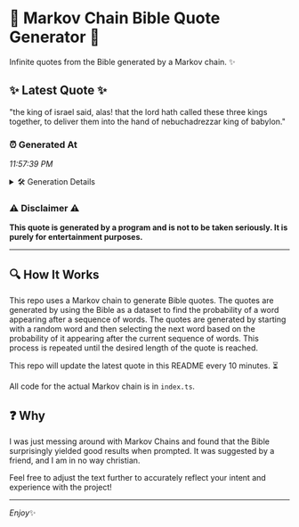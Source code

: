 # 📖 Markov Chain Bible Quote Generator 📖

Infinite quotes from the Bible generated by a Markov chain. ✨

## ✨ Latest Quote ✨
"the king of israel said, alas! that the lord hath called these three kings together, to deliver them into the hand of nebuchadrezzar king of babylon."

### ⏰ Generated At
*11:57:39 PM*

<details>
    <summary>🛠️ Generation Details</summary>
    <p>
        <strong>🌱 Seed:</strong> the<br>
        <strong>🔄 Iterations:</strong> 25<br>
        <strong>📜 Context History:</strong><br>[ the ]: king<br>[ the, king ]: of<br>[ the, king, of ]: israel<br>[ the, king, of, israel ]: said,<br>[ the, king, of, israel, said, ]: alas!<br>[ the, king, of, israel, said,, alas! ]: that<br>[ king, of, israel, said,, alas!, that ]: the<br>[ of, israel, said,, alas!, that, the ]: lord<br>[ israel, said,, alas!, that, the, lord ]: hath<br>[ said,, alas!, that, the, lord, hath ]: called<br>[ alas!, that, the, lord, hath, called ]: these<br>[ that, the, lord, hath, called, these ]: three<br>[ the, lord, hath, called, these, three ]: kings<br>[ lord, hath, called, these, three, kings ]: together,<br>[ hath, called, these, three, kings, together, ]: to<br>[ called, these, three, kings, together,, to ]: deliver<br>[ these, three, kings, together,, to, deliver ]: them<br>[ three, kings, together,, to, deliver, them ]: into<br>[ kings, together,, to, deliver, them, into ]: the<br>[ together,, to, deliver, them, into, the ]: hand<br>[ to, deliver, them, into, the, hand ]: of<br>[ deliver, them, into, the, hand, of ]: nebuchadrezzar<br>[ them, into, the, hand, of, nebuchadrezzar ]: king<br>[ into, the, hand, of, nebuchadrezzar, king ]: of<br>[ the, hand, of, nebuchadrezzar, king, of ]: babylon.<br>
    </p>
</details>

### ⚠️ Disclaimer ⚠️
**This quote is generated by a program and is not to be taken seriously. It is purely for entertainment purposes.**

---

## 🔍 How It Works

This repo uses a Markov chain to generate Bible quotes. The quotes are generated by using the Bible as a dataset to find the probability of a word appearing after a sequence of words. The quotes are generated by starting with a random word and then selecting the next word based on the probability of it appearing after the current sequence of words. This process is repeated until the desired length of the quote is reached.

This repo will update the latest quote in this README every 10 minutes. ⏳

All code for the actual Markov chain is in `index.ts`.

## ❓ Why

I was just messing around with Markov Chains and found that the Bible surprisingly yielded good results when prompted. 
It was suggested by a friend, and I am in no way christian.

Feel free to adjust the text further to accurately reflect your intent and experience with the project!

---

*Enjoy*✨
